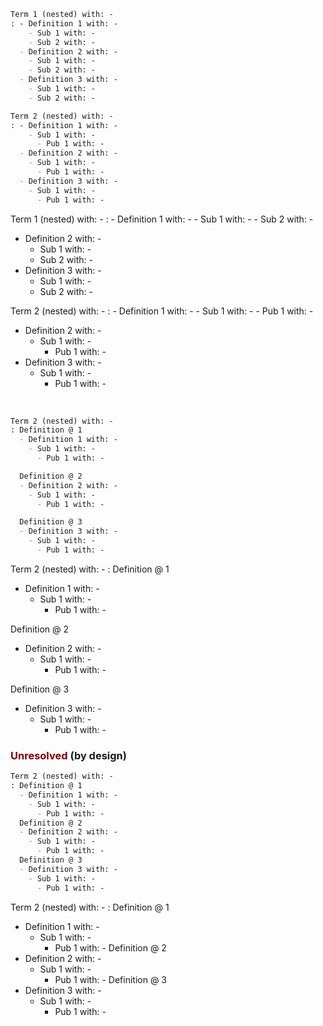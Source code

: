 <!-- ## list.nested.md ------------------ -->

```markdown
Term 1 (nested) with: -
: - Definition 1 with: -
    - Sub 1 with: -
    - Sub 2 with: -
  - Definition 2 with: -
    - Sub 1 with: -
    - Sub 2 with: -
  - Definition 3 with: -
    - Sub 1 with: -
    - Sub 2 with: -

Term 2 (nested) with: -
: - Definition 1 with: -
    - Sub 1 with: -
      - Pub 1 with: -
  - Definition 2 with: -
    - Sub 1 with: -
      - Pub 1 with: -
  - Definition 3 with: -
    - Sub 1 with: -
      - Pub 1 with: -
```

Term 1 (nested) with: -
: - Definition 1 with: -
    - Sub 1 with: -
    - Sub 2 with: -
  - Definition 2 with: -
    - Sub 1 with: -
    - Sub 2 with: -
  - Definition 3 with: -
    - Sub 1 with: -
    - Sub 2 with: -

Term 2 (nested) with: -
: - Definition 1 with: -
    - Sub 1 with: -
      - Pub 1 with: -
  - Definition 2 with: -
    - Sub 1 with: -
      - Pub 1 with: -
  - Definition 3 with: -
    - Sub 1 with: -
      - Pub 1 with: -

<br>

```markdown
Term 2 (nested) with: -
: Definition @ 1
  - Definition 1 with: -
    - Sub 1 with: -
      - Pub 1 with: -

  Definition @ 2
  - Definition 2 with: -
    - Sub 1 with: -
      - Pub 1 with: -

  Definition @ 3
  - Definition 3 with: -
    - Sub 1 with: -
      - Pub 1 with: -
```

Term 2 (nested) with: -
: Definition @ 1
  - Definition 1 with: -
    - Sub 1 with: -
      - Pub 1 with: -

  Definition @ 2
  - Definition 2 with: -
    - Sub 1 with: -
      - Pub 1 with: -

  Definition @ 3
  - Definition 3 with: -
    - Sub 1 with: -
      - Pub 1 with: -

### <span style="color:maroon">Unresolved</span> (by design)
```markdown
Term 2 (nested) with: -
: Definition @ 1
  - Definition 1 with: -
    - Sub 1 with: -
      - Pub 1 with: -
  Definition @ 2
  - Definition 2 with: -
    - Sub 1 with: -
      - Pub 1 with: -
  Definition @ 3
  - Definition 3 with: -
    - Sub 1 with: -
      - Pub 1 with: -
```

Term 2 (nested) with: -
: Definition @ 1
  - Definition 1 with: -
    - Sub 1 with: -
      - Pub 1 with: -
  Definition @ 2
  - Definition 2 with: -
    - Sub 1 with: -
      - Pub 1 with: -
  Definition @ 3
  - Definition 3 with: -
    - Sub 1 with: -
      - Pub 1 with: -
